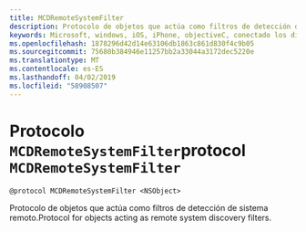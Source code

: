 ```yaml
---
title: MCDRemoteSystemFilter
description: Protocolo de objetos que actúa como filtros de detección de sistema remoto.
keywords: Microsoft, windows, iOS, iPhone, objectiveC, conectado los dispositivos, proyecto Roma
ms.openlocfilehash: 1878296d42d14e63106db1863c861d830f4c9b05
ms.sourcegitcommit: 75680b384946e11257bb2a33044a3172dec5220e
ms.translationtype: MT
ms.contentlocale: es-ES
ms.lasthandoff: 04/02/2019
ms.locfileid: "58908507"
---
```

# <a name="protocol-mcdremotesystemfilter"></a><span data-ttu-id="7c462-104">Protocolo `MCDRemoteSystemFilter`</span><span class="sxs-lookup"><span data-stu-id="7c462-104">protocol `MCDRemoteSystemFilter`</span></span>

```
@protocol MCDRemoteSystemFilter <NSObject>
```

<span data-ttu-id="7c462-105">Protocolo de objetos que actúa como filtros de detección de sistema remoto.</span><span class="sxs-lookup"><span data-stu-id="7c462-105">Protocol for objects acting as remote system discovery filters.</span></span>
